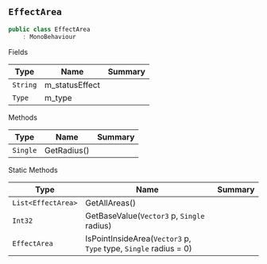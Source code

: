 ## `EffectArea`

```csharp
public class EffectArea
    : MonoBehaviour

```

Fields

| Type | Name | Summary | 
| --- | --- | --- | 
| `String` | m_statusEffect |  | 
| `Type` | m_type |  | 


Methods

| Type | Name | Summary | 
| --- | --- | --- | 
| `Single` | GetRadius() |  | 


Static Methods

| Type | Name | Summary | 
| --- | --- | --- | 
| `List<EffectArea>` | GetAllAreas() |  | 
| `Int32` | GetBaseValue(`Vector3` p, `Single` radius) |  | 
| `EffectArea` | IsPointInsideArea(`Vector3` p, `Type` type, `Single` radius = 0) |  | 


